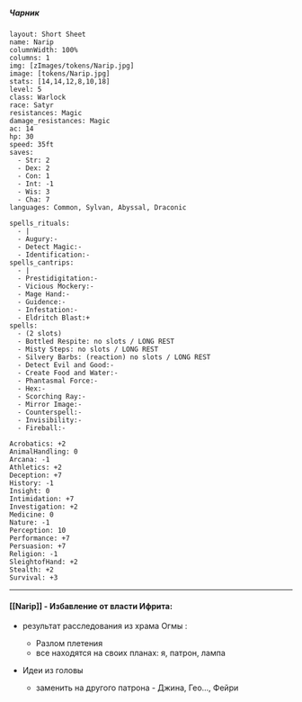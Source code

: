 ##### Чарник
```statblock
layout: Short Sheet
name: Narip
columnWidth: 100%
columns: 1
img: [zImages/tokens/Narip.jpg]
image: [tokens/Narip.jpg]
stats: [14,14,12,8,10,18]
level: 5
class: Warlock
race: Satyr
resistances: Magic
damage_resistances: Magic
ac: 14
hp: 30
speed: 35ft
saves:
  - Str: 2
  - Dex: 2
  - Con: 1
  - Int: -1
  - Wis: 3
  - Cha: 7
languages: Common, Sylvan, Abyssal, Draconic

spells_rituals:
  - |
  - Augury:-
  - Detect Magic:-
  - Identification:-
spells_cantrips:
  - |
  - Prestidigitation:-
  - Vicious Mockery:-
  - Mage Hand:-
  - Guidence:-
  - Infestation:-
  - Eldritch Blast:+
spells:
  - (2 slots)
  - Bottled Respite: no slots / LONG REST
  - Misty Steps: no slots / LONG REST
  - Silvery Barbs: (reaction) no slots / LONG REST
  - Detect Evil and Good:-
  - Create Food and Water:-
  - Phantasmal Force:-
  - Hex:-
  - Scorching Ray:-
  - Mirror Image:-
  - Counterspell:-
  - Invisibility:-
  - Fireball:-

Acrobatics: +2
AnimalHandling: 0  
Arcana: -1
Athletics: +2 
Deception: +7
History: -1
Insight: 0
Intimidation: +7
Investigation: +2
Medicine: 0
Nature: -1
Perception: 10
Performance: +7
Persuasion: +7
Religion: -1
SleightofHand: +2
Stealth: +2
Survival: +3
```

___

#### [[Narip]] - Избавление от власти Ифрита:

- результат расследования из храма Огмы :
	- Разлом плетения
	- все находятся на своих планах: я, патрон, лампа

- Идеи из головы
	- заменить на другого патрона - Джина, Гео..., Фейри
